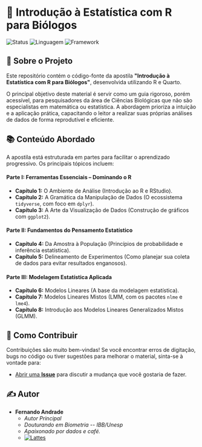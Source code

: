 # 📖 Introdução à Estatística com R para Biólogos

![Status](https://img.shields.io/badge/Status-Em%20Desenvolvimento-orange)
![Linguagem](https://img.shields.io/badge/Linguagem-R-blue)
![Framework](https://img.shields.io/badge/Framework-Quarto-blueviolet)

## 🎯 Sobre o Projeto

Este repositório contém o código-fonte da apostila **"Introdução à Estatística com R para Biólogos"**, desenvolvida utilizando R e Quarto. 

O principal objetivo deste material é servir como um guia rigoroso, porém acessível, para pesquisadores da área de Ciências Biológicas que não são especialistas em matemática ou estatística. A abordagem prioriza a intuição e a aplicação prática, capacitando o leitor a realizar suas próprias análises de dados de forma reprodutível e eficiente.

## 📚 Conteúdo Abordado

A apostila está estruturada em partes para facilitar o aprendizado progressivo. Os principais tópicos incluem:

#### Parte I: Ferramentas Essenciais – Dominando o R
* **Capítulo 1:** O Ambiente de Análise (Introdução ao R e RStudio).
* **Capítulo 2:** A Gramática da Manipulação de Dados (O ecossistema `tidyverse`, com foco em `dplyr`).
* **Capítulo 3:** A Arte da Visualização de Dados (Construção de gráficos com `ggplot2`).

#### Parte II: Fundamentos do Pensamento Estatístico
* **Capítulo 4:** Da Amostra à População (Princípios de probabilidade e inferência estatística).
* **Capítulo 5:** Delineamento de Experimentos (Como planejar sua coleta de dados para evitar resultados enganosos).

#### Parte III: Modelagem Estatística Aplicada
* **Capítulo 6:** Modelos Lineares (A base da modelagem estatística).
* **Capítulo 7:** Modelos Lineares Mistos (LMM, com os pacotes `nlme` e `lme4`).
* **Capítulo 8:** Introdução aos Modelos Lineares Generalizados Mistos (GLMM).


## 🤝 Como Contribuir

Contribuições são muito bem-vindas! Se você encontrar erros de digitação, bugs no código ou tiver sugestões para melhorar o material, sinta-se à vontade para:

*  [Abrir uma **Issue**]() para discutir a mudança que você gostaria de fazer.

## ✍️ Autor

* **Fernando Andrade**
  - *Autor Principal*
  - *Douturando em Biometria -- IBB/Unesp*
  - *Apaixonado por dados e café.*
  - [![Lattes](https://img.shields.io/badge/Lattes%20CV-2D5E8C?style=for-the-badge)](http://lattes.cnpq.br/5194548175801884)
